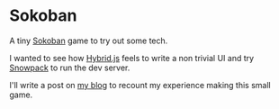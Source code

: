 # Sokoban

A tiny [Sokoban](https://en.wikipedia.org/wiki/Sokoban) game to try out some tech.

I wanted to see how [Hybrid.js](https://hybrids.js.org/) feels to write a non trivial UI and try [Snowpack](https://www.snowpack.dev/) to run the dev server.

I'll write a post on [my blog](https://terry.gonguet.com/blog) to recount my experience making this small game.
